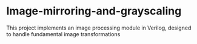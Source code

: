 # Image-mirroring-and-grayscaling
This project implements an image processing module in Verilog, designed to handle fundamental image transformations
